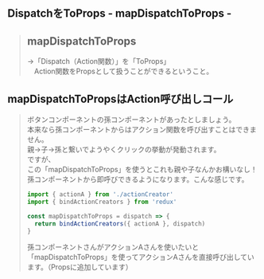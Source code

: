 ## DispatchをToProps - mapDispatchToProps -

> ## mapDispatchToProps
> →「Dispatch（Action関数）」を「ToProps」  
> 　Action関数をPropsとして扱うことができるということ。  

## mapDispatchToPropsはAction呼び出しコール
> ボタンコンポーネントの孫コンポーネントがあったとしましょう。  
> 本来なら孫コンポーネントからはアクション関数を呼び出すことはできません。  
> 親→子→孫と繋いでようやくクリックの挙動が発動されます。  
> ですが、  
> この「mapDispatchToProps」を使うとこれも親や子なんかお構いなし！  
> 孫コンポーネントから即呼びできるようになります。こんな感じです。  
> ``` jsx
> import { actionA } from './actionCreator'
> import { bindActionCreators } from 'redux'
> 
> const mapDispatchToProps = dispatch => {
>   return bindActionCreators({ actionA }, dispatch)
> }
> ```
> 孫コンポーネントさんがアクションAさんを使いたいと
>「mapDispatchToProps」を使ってアクションAさんを直接呼び出しています。（Propsに追加しています）
